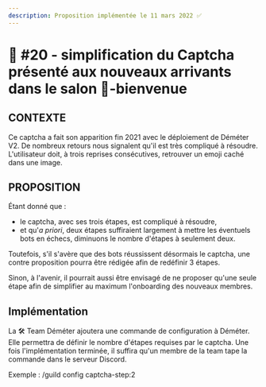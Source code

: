 ```yaml
---
description: Proposition implémentée le 11 mars 2022 ✅
---
```


# 📜 #20 - simplification du Captcha présenté aux nouveaux arrivants dans le salon 👋-bienvenue

## CONTEXTE

Ce captcha a fait son apparition fin 2021 avec le déploiement de Déméter V2. De nombreux retours nous signalent qu'il est très compliqué à résoudre. L'utilisateur doit, à trois reprises consécutives, retrouver un emoji caché dans une image.

## PROPOSITION

Étant donné que :

* le captcha, avec ses trois étapes, est compliqué à résoudre,
* et qu'_a priori_, deux étapes suffiraient largement à mettre les éventuels bots en échecs, diminuons le nombre d'étapes à seulement deux.

Toutefois, s'il s'avère que des bots réussissent désormais le captcha, une contre proposition pourra être rédigée afin de redéfinir 3 étapes.

Sinon, à l'avenir, il pourrait aussi être envisagé de ne proposer qu'une seule étape afin de simplifier au maximum l'onboarding des nouveaux membres.

## Implémentation

La 🛠 Team Déméter ajoutera une commande de configuration à Déméter. Elle permettra de définir le nombre d'étapes requises par le captcha. Une fois l'implémentation terminée, il suffira qu'un membre de la team tape la commande dans le serveur Discord.

Exemple : /guild config captcha-step:2
